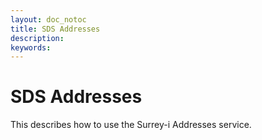 ```yaml
---
layout: doc_notoc
title: SDS Addresses
description: 
keywords: 
---
```




# SDS Addresses

This describes how to use the Surrey-i Addresses service.

